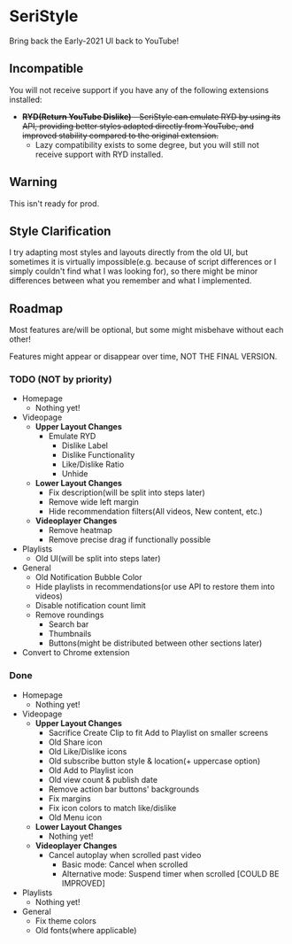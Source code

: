# SeriStyle
Bring back the Early-2021 UI back to YouTube!

## Incompatible
You will not receive support if you have any of the following extensions installed:
- <del>**RYD(Return YouTube Dislike)** - SeriStyle can emulate RYD by using its API, providing better styles adapted directly from YouTube, and improved stability compared to the original extension.</del>
  - Lazy compatibility exists to some degree, but you will still not receive support with RYD installed.

## Warning
This isn't ready for prod.

## Style Clarification
I try adapting most styles and layouts directly from the old UI, but sometimes it is virtually impossible(e.g. because of script differences or I simply couldn't find what I was looking for), so there might be minor differences between what you remember and what I implemented.

## Roadmap
Most features are/will be optional, but some might misbehave without each other!

Features might appear or disappear over time, NOT THE FINAL VERSION.
### TODO (NOT by priority)
- Homepage
  - Nothing yet!
- Videopage
  - **Upper Layout Changes**
    - Emulate RYD
      - Dislike Label
      - Dislike Functionality
      - Like/Dislike Ratio
      - Unhide
  - **Lower Layout Changes**
    - Fix description(will be split into steps later)
    - Remove wide left margin
    - Hide recommendation filters(All videos, New content, etc.)
  - **Videoplayer Changes**
    - Remove heatmap
    - Remove precise drag if functionally possible
- Playlists
  - Old UI(will be split into steps later)
- General
  - Old Notification Bubble Color
  - Hide playlists in recommendations(or use API to restore them into videos)
  - Disable notification count limit
  - Remove roundings
    - Search bar
    - Thumbnails
    - Buttons(might be distributed between other sections later)
- Convert to Chrome extension
### Done
- Homepage
  - Nothing yet!
- Videopage
  - **Upper Layout Changes**
    - Sacrifice Create Clip to fit Add to Playlist on smaller screens
    - Old Share icon
    - Old Like/Dislike icons
    - Old subscribe button style & location(+ uppercase option)
    - Old Add to Playlist icon
    - Old view count & publish date
    - Remove action bar buttons' backgrounds
    - Fix margins
    - Fix icon colors to match like/dislike
    - Old Menu icon
  - **Lower Layout Changes**
    - Nothing yet!
  - **Videoplayer Changes**
    - Cancel autoplay when scrolled past video
      - Basic mode: Cancel when scrolled
      - Alternative mode: Suspend timer when scrolled [COULD BE IMPROVED]
- Playlists
  - Nothing yet!
- General
  - Fix theme colors
  - Old fonts(where applicable)
